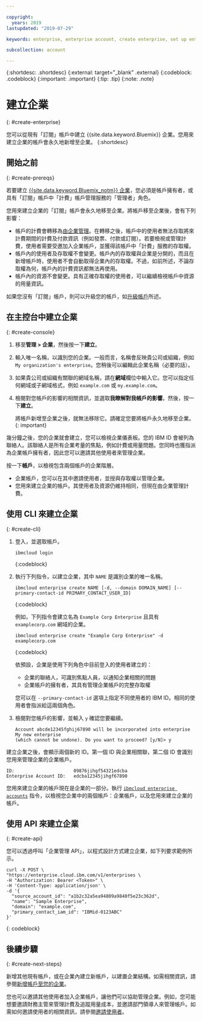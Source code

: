 ```yaml
---

copyright:
  years: 2019
lastupdated: "2019-07-29"

keywords: enterprise, enterprise account, create enterprise, set up enterprise, multiple account

subcollection: account

---
```


{:shortdesc: .shortdesc}
{:external: target="_blank" .external}
{:codeblock: .codeblock}
{:important: .important}
{:tip: .tip}
{:note: .note}

# 建立企業
{: #create-enterprise}

您可以從現有「訂閱」帳戶中建立 {{site.data.keyword.Bluemix}} 企業。您用來建立企業的帳戶會永久地新增至企業。
{:shortdesc}

## 開始之前
{: #create-prereqs}

若要建立 [{{site.data.keyword.Bluemix_notm}} 企業](/docs/account?topic=account-enterprise)，您必須是帳戶擁有者，或具有「訂閱」帳戶中「計費」帳戶管理服務的「管理者」角色。

您用來建立企業的「訂閱」帳戶會永久地移至企業。將帳戶移至企業後，會有下列影響：
* 帳戶的計費會轉移為[由企業管理](/docs/billing-usage?topic=billing-usage-enterprise)。在轉移之後，帳戶中的使用者無法存取將來計費期間的計費及付款資訊（例如發票、付款或訂閱）。若要檢視或管理計費，使用者需要受邀加入企業帳戶，並獲得該帳戶中「計費」服務的存取權。
* 帳戶內的使用者及存取權不會變更。帳戶內的存取權與企業是分開的，而且在新增帳戶時，使用者不會自動取得企業內的存取權。不過，如前所述，不論存取權為何，帳戶內的計費資訊都無法再使用。
* 帳戶內的資源不會變更。具有正確存取權的使用者，可以繼續檢視帳戶中資源的用量資訊。

如果您沒有「訂閱」帳戶，則可以升級您的帳戶，如[升級帳戶](/docs/account?topic=account-upgrading-account)所述。

## 在主控台中建立企業
{: #create-console}

1. 移至**管理 > 企業**，然後按一下**建立**。
1. 輸入唯一名稱，以識別您的企業。一般而言，名稱會反映貴公司或組織，例如 `My organization's enterprise`。您稍後可以編輯此企業名稱（必要的話）。
1. 如果貴公司或組織有關聯的網域名稱，請在**網域**欄位中輸入它。您可以指定任何網域或子網域格式，例如 `example.com` 或 `my.example.com`。
1. 檢閱對您帳戶的影響的相關資訊，並選取**我瞭解對我帳戶的影響**。然後，按一下**建立**。

   將帳戶新增至企業之後，就無法移除它。請確定您要將帳戶永久地移至企業。
   {: important}

幾分鐘之後，您的企業就會建立，您可以檢視企業儀表板。您的 IBM ID 會被列為聯絡人。該聯絡人是所有企業考量的焦點，例如計費或用量問題。您同時也獲指派為企業帳戶擁有者，因此您可以邀請其他使用者來管理企業。

按一下**帳戶**，以檢視包含兩個帳戶的企業階層。

* 企業帳戶，您可以在其中邀請使用者，並授與存取權以管理企業。
* 您用來建立企業的帳戶。其使用者及資源仍維持相同，但現在由企業管理計費。

## 使用 CLI 來建立企業
{: #create-cli}

1. 登入，並選取帳戶。

   ```
   ibmcloud login
   ```
   {:codeblock}
1. 執行下列指令，以建立企業，其中 `NAME` 是識別企業的唯一名稱。

   ```
   ibmcloud enterprise create NAME [-d, --domain DOMAIN_NAME] [--primary-contact-id PRIMARY_CONTACT_USER_ID]
   ```
   {:codeblock}

   例如，下列指令會建立名為 `Example Corp Enterprise` 且具有 `examplecorp.com` 網域的企業。

   ```
   ibmcloud enterprise create "Example Corp Enterprise" -d examplecorp.com
   ```
   {:codeblock}

   依預設，企業是使用下列角色中目前登入的使用者建立的：
      * 企業的聯絡人，可識別焦點人員，以通知企業相關的問題
      * 企業帳戶的擁有者，其具有管理企業帳戶的完整存取權

   您可以在 `--primary-contact-id` 選項上指定不同使用者的 IBM ID。相同的使用者會指派給這兩個角色。
1. 檢閱對您帳戶的影響，並輸入 `y` 確認您要繼續。
   ```
   Account abcde12345fghij67890 will be incorporated into enterprise My new enterprise
   (which cannot be undone). Do you want to proceed? [y/N]> y
   ```

建立企業之後，會顯示兩個新的 ID。第一個 ID 與企業相關聯，第二個 ID 會識別您用來管理企業的企業帳戶。

```
ID:                      09876jihgf54321edcba   
Enterprise Account ID:   edcba12345jihgf67890
```

您用來建立企業的帳戶現在是企業的一部分。執行 [`ibmcloud enterprise accounts`](/docs/cli?topic=cloud-cli-ibmcloud_enterprise#ibmcloud_enterprise_accounts) 指令，以檢視您企業中的兩個帳戶：企業帳戶，以及您用來建立企業的帳戶。

## 使用 API 來建立企業
{: #create-api}

您可以透過呼叫「企業管理 API」，以程式設計方式建立企業，如下列要求範例所示。<!-- For detailed information about the API, see [Enterprise Management API](https://{DomainName}/apidocs/enterprise-apis/enterprise#create-an-enterprise){: external}.-->

```
curl -X POST \
"https://enterprise.cloud.ibm.com/v1/enterprises \
-H "Authorization: Bearer <Token>" \
-H 'Content-Type: application/json' \
-d '{
  "source_account_id": "a1b2c32a5ea94809a9840f5e23c362d",
  "name": "Sample Enterprise",
  "domain": "example.com",
  "primary_contact_iam_id": "IBMid-0123ABC"
}'
```
{: codeblock}

## 後續步驟
{: #create-next-steps}

新增其他現有帳戶，或在企業內建立新帳戶，以建置企業結構。如需相關資訊，請參閱[新增帳戶至您的企業](/docs/account?topic=account-enterprise-add)。

您也可以邀請其他使用者加入企業帳戶，讓他們可以協助管理企業。例如，您可能想要邀請財務主管來管理計費及追蹤用量成本，並邀請部門領導人來管理帳戶。如需如何邀請使用者的相關資訊，請參閱[邀請使用者](/docs/iam?topic=iam-iamuserinv)。
